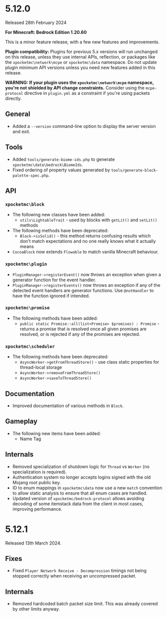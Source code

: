 # 5.12.0
Released 28th February 2024

**For Minecraft: Bedrock Edition 1.20.60**

This is a minor feature release, with a few new features and improvements.

**Plugin compatibility:** Plugins for previous 5.x versions will run unchanged on this release, unless they use internal APIs, reflection, or packages like the `xpocketmc\network\mcpe`  or `xpocketmc\data` namespace.
Do not update plugin minimum API versions unless you need new features added in this release.

**WARNING: If your plugin uses the `xpocketmc\network\mcpe` namespace, you're not shielded by API change constraints.**
Consider using the `mcpe-protocol` directive in `plugin.yml` as a constraint if you're using packets directly.

## General
- Added a `--version` command-line option to display the server version and exit.

## Tools
- Added `tools/generate-biome-ids.php` to generate `xpocketmc\data\bedrock\BiomeIds`.
- Fixed ordering of property values generated by `tools/generate-block-palette-spec.php`.

## API
### `xpocketmc\block`
- The following new classes have been added:
  - `utils\LightableTrait` - used by blocks with `getLit()` and `setLit()` methods
- The following methods have been deprecated:
  - `Block->isSolid()` - this method returns confusing results which don't match expectations and no one really knows what it actually means
- `CocoaBlock` now extends `Flowable` to match vanilla Minecraft behaviour.

### `xpocketmc\plugin`
- `PluginManager->registerEvent()` now throws an exception when given a generator function for the event handler.
- `PluginManager->registerEvents()` now throws an exception if any of the detected event handlers are generator functions. Use `@notHandler` to have the function ignored if intended.

### `xpocketmc\promise`
- The following methods have been added:
  - `public static Promise::all(list<Promise> $promises) : Promise` - returns a promise that is resolved once all given promises are resolved, or is rejected if any of the promises are rejected.

### `xpocketmc\scheduler`
- The following methods have been deprecated:
  - `AsyncWorker->getFromThreadStore()` - use class static properties for thread-local storage
  - `AsyncWorker->removeFromThreadStore()`
  - `AsyncWorker->saveToThreadStore()`

## Documentation
- Improved documentation of various methods in `Block`.

## Gameplay
- The following new items have been added:
  - Name Tag

## Internals
- Removed specialization of shutdown logic for `Thread` vs `Worker` (no specialization is required).
- Authentication system no longer accepts logins signed with the old Mojang root public key.
- ID to enum mappings in `xpocketmc\data` now use a new `match` convention to allow static analysis to ensure that all enum cases are handled.
- Updated version of `xpocketmc/bedrock-protocol` allows avoiding decoding of some itemstack data from the client in most cases, improving performance.

# 5.12.1
Released 13th March 2024.

## Fixes
- Fixed `Player Network Receive - Decompression` timings not being stopped correctly when receiving an uncompressed packet.

## Internals
- Removed hardcoded batch packet size limit. This was already covered by other limits anyway.